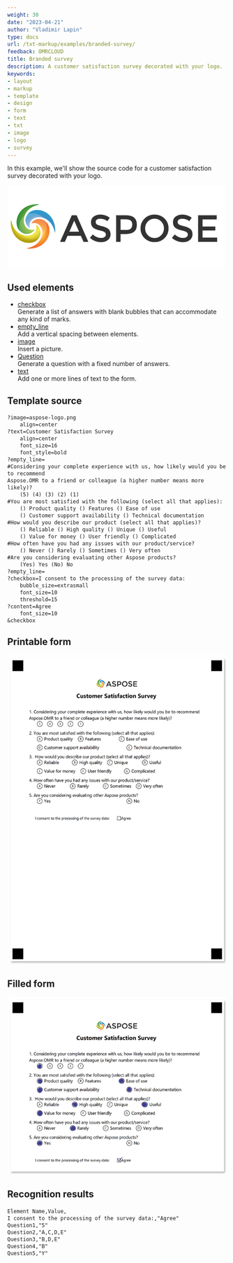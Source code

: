 ```yaml
---
weight: 30
date: "2023-04-21"
author: "Vladimir Lapin"
type: docs
url: /txt-markup/examples/branded-survey/
feedback: OMRCLOUD
title: Branded survey
description: A customer satisfaction survey decorated with your logo.
keywords:
- layout
- markup
- template
- design
- form
- text
- txt
- image
- logo
- survey
---
```


In this example, we'll show the source code for a customer satisfaction survey decorated with your logo.

![Aspose logo](aspose-logo.png)

## Used elements

- [checkbox](/omr/txt-markup/checkbox/)  
  Generate a list of answers with blank bubbles that can accommodate any kind of marks.
- [empty_line](/omr/txt-markup/empty_line/)  
  Add a vertical spacing between elements.
- [image](/omr/txt-markup/image/)  
  Insert a picture.
- [Question](/omr/txt-markup/question/)  
  Generate a question with a fixed number of answers.
- [text](/omr/txt-markup/text/)  
  Add one or more lines of text to the form.

## Template source

```
?image=aspose-logo.png
	align=center
?text=Customer Satisfaction Survey
	align=center
	font_size=16
	font_style=bold
?empty_line=
#Considering your complete experience with us, how likely would you be to recommend
Aspose.OMR to a friend or colleague (a higher number means more likely)?
	(5) (4) (3) (2) (1)
#You are most satisfied with the following (select all that applies):
	() Product quality () Features () Ease of use
	() Customer support availability () Technical documentation
#How would you describe our product (select all that applies)?
	() Reliable () High quality () Unique () Useful
	() Value for money () User friendly () Complicated
#How often have you had any issues with our product/service?
	() Never () Rarely () Sometimes () Very often
#Are you considering evaluating other Aspose products?
	(Yes) Yes (No) No
?empty_line=
?checkbox=I consent to the processing of the survey data:
	bubble_size=extrasmall
	font_size=10
	threshold=15
?content=Agree
	font_size=10
&checkbox
```

## Printable form

![Printable form](survey-brand-template.png)

## Filled form

![Filled form](survey-brand-fill.png)

## Recognition results

```
Element Name,Value,
I consent to the processing of the survey data:,"Agree"
Question1,"5"
Question2,"A,C,D,E"
Question3,"B,D,E"
Question4,"B"
Question5,"Y"
```
